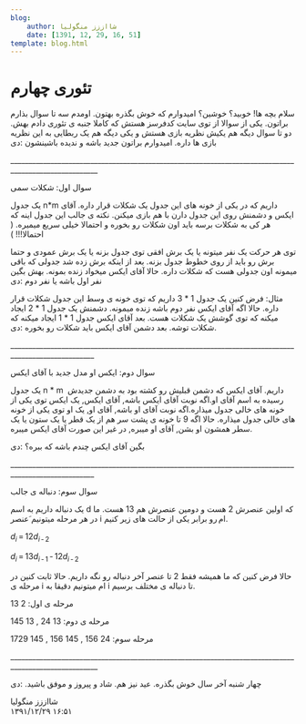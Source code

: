 ```yaml
---
blog:
    author: شااززز منگولیا
    date: [1391, 12, 29, 16, 51]
template: blog.html
---
```

# تئوری چهارم

<div class="cnt">
سلام بچه ها! خوبید؟ خوشین؟ امیدوارم که خوش بگذره بهتون. اومدم سه تا سوال بذارم براتون. یکی از سوالا از توی سایت کدفرسز هستش که کاملا جنبه ی تئوری دادم بهش. دو تا سوال دیگه هم یکیش نظریه بازی هستش و یکی دیگه هم یک ربطایی به این نظریه بازی ها داره. امیدوارم براتون جدید باشه و ندیده باشینشون :دی<p></p>
<p>______________________________________________________________________________________________________</p>
<p>سوال اول: شکلات سمی</p>
<p>یک جدول n*m داریم که در یکی از خونه های این جدول یک شکلات قرار داره. آقای ایکس و دشمنش روی این جدول دارن با هم بازی میکنن. نکته ی جالب این جدول اینه که هر کی به شکلات برسه باید اون شکلات رو بخوره و احتمالا خیلی سریع میمیره. ( احتمالا!!! )</p>
<p>توی هر حرکت یک نفر میتونه یا یک برش افقی توی جدول بزنه یا یک برش عمودی و حتما برش رو باید از روی خطوط جدول بزنه. بعد از اینکه برش زده شد جدولی که باقی میمونه اون جدولی هست که شکلات داره. حالا آقای ایکس میخواد زنده بمونه. بهش بگین نفر اول باشه یا نفر دوم :دی</p>
<p>مثال: فرض کنین یک جدول 1 * 3 داریم که توی خونه ی وسط این جدول شکلات قرار داره. حالا اگه آقای ایکس نفر دوم باشه زنده میمونه. دشمنش یک جدول 1 * 2 ایجاد میکنه که توی گوشش یک شکلات هست. بعد آقای ایکس جدول 1 * 1 ایجاد میکنه که شکلات توشه. بعد دشمن آقای ایکس باید شکلات رو بخوره :دی.</p>
<p>_____________________________________________________________________________________________________</p>
<p>سوال دوم: ایکس او مدل جدید با آقای ایکس</p>
<p>یک جدول n * m  داریم. آقای ایکس که دشمن قبلیش رو کشته بود به دشمن جدیدش رسیده به اسم آقای او.اگه نوبت آقای ایکس باشه, آقای ایکس, یک ایکس توی یکی از خونه های خالی جدول میذاره.اگه نوبت آقای او باشه, آقای او, یک او توی یکی از خونه های خالی جدول میذاره. حالا اگه 9 تا خونه ی پشت سر هم از یک قطر یا یک ستون یا یک سطر همشون او بشن, آقای او میبره, در غیر این صورت آقای ایکس میبره.</p>
<p>بگین آقای ایکس چندم باشه که ببره؟ :دی</p>
<p>_____________________________________________________________________________________________________</p>
<p>سوال سوم: دنباله ی جالب</p>
<p>یک دنباله داریم به اسم d که اولین عنصرش 2 هست و دومین عنصرش هم 13 هست. ما در هر مرحله میتونیم َعنصر i ام رو برابر یکی از حالت های زیر کنیم.</p>
<p><em>d</em><sub class="lower-index"><em>i</em></sub> = 12<em>d</em><sub class="lower-index"><em>i</em> - 2</sub></p>
<p><em>d</em><sub class="lower-index"><em>i</em></sub> = 13<em>d</em><sub class="lower-index"><em>i</em> - 1</sub> - 12<em>d</em><sub class="lower-index"><em>i</em> - 2</sub></p>
<p>حالا فرض کنین که ما همیشه فقط 2 تا عنصر آخر دنباله رو نگه داریم. حالا ثابت کنین در مرحله ی i ام میتونیم دقیقا به i تا دنباله ی مختلف برسیم.</p>
<p>مرحله ی اول: 2 13</p>
<p>مرحله ی دوم: 13 24 , 13 145</p>
<p>مرحله سوم: 24 156 , 145 156 , 145 1729</p>
<p>______________________________________________________________________________________________________</p>
<p>چهار شنبه آخر سال خوش بگذره. عید نیز هم. شاد و پیروز و موفق باشید. :دی</p>
<p></p>
</div>

<div class="blog-info">
    <div class="blog-author">شااززز منگولیا</div>
    <div class="blog-date">۱۳۹۱/۱۲/۲۹ ۱۶:۵۱</div>
</div>


